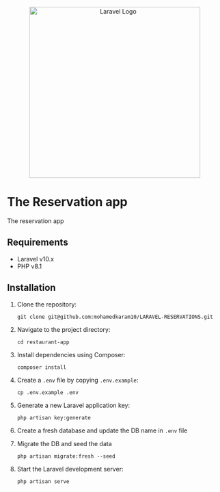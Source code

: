 <p align="center"><a href="https://laravel.com" target="_blank"><img src="https://raw.githubusercontent.com/laravel/art/master/logo-lockup/5%20SVG/2%20CMYK/1%20Full%20Color/laravel-logolockup-cmyk-red.svg" width="400" alt="Laravel Logo"></a></p>


# The Reservation app

The reservation app

## Requirements

* Laravel v10.x
* PHP v8.1

## Installation

1. Clone the repository:
   ```shell
   git clone git@github.com:mohamedkaram10/LARAVEL-RESERVATIONS.git
   ```

2. Navigate to the project directory:
   ```shell
   cd restaurant-app
   ```

3. Install dependencies using Composer:
   ```shell
   composer install
   ```

4. Create a `.env` file by copying `.env.example`:
   ```shell
   cp .env.example .env
   ```

5. Generate a new Laravel application key:
   ```shell
   php artisan key:generate
   ```

6. Create a fresh database and update the DB name in `.env` file

7. Migrate the DB and seed the data
   ```shell
   php artisan migrate:fresh --seed
   ```

8. Start the Laravel development server:
   ```shell
   php artisan serve
   ```

